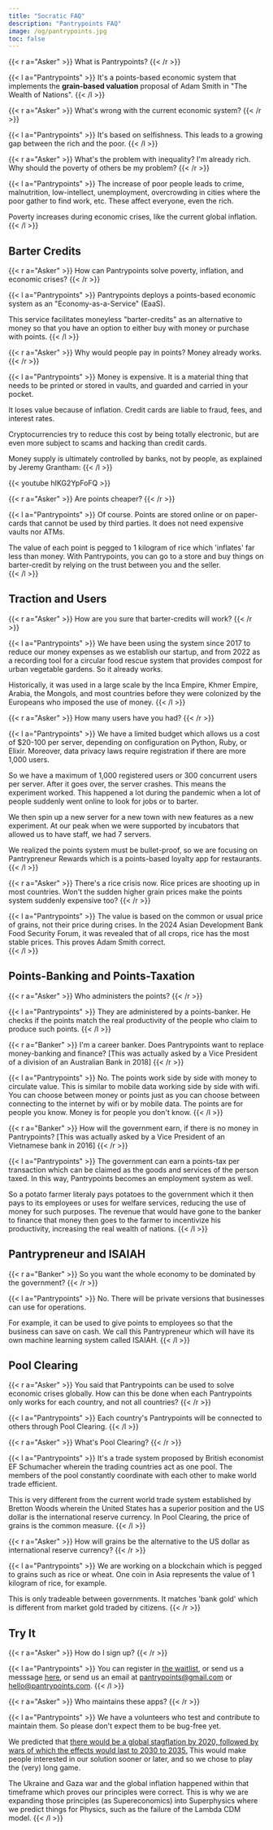 ```yaml
---
title: "Socratic FAQ"
description: "Pantrypoints FAQ"
image: /og/pantrypoints.jpg
toc: false
---
```




{{< r a="Asker" >}}
What is Pantrypoints?
{{< /r >}}

{{< l a="Pantrypoints" >}}
It's a points-based economic system that implements the **grain-based valuation** proposal of Adam Smith in "The Wealth of Nations". 
{{< /l >}}

{{< r a="Asker" >}}
What's wrong with the current economic system?
{{< /r >}}

{{< l a="Pantrypoints" >}}
It's based on selfishness. This leads to a growing gap between the rich and the poor.
{{< /l >}}

{{< r a="Asker" >}}
What's the problem with inequality? I'm already rich. Why should the poverty of others be my problem?
{{< /r >}}

{{< l a="Pantrypoints" >}}
The increase of poor people leads to crime, malnutrition, low-intellect, unemployment, overcrowding in cities where the poor gather to find work, etc. These affect everyone, even the rich.

Poverty increases during economic crises, like the current global inflation. 
{{< /l >}}


## Barter Credits

{{< r a="Asker" >}}
How can Pantrypoints solve poverty, inflation, and economic crises?
{{< /r >}}

{{< l a="Pantrypoints" >}}
Pantrypoints deploys a points-based economic system as an "Economy-as-a-Service" (EaaS). 

This service facilitates moneyless "barter-credits" as an alternative to money so that you have an option to either buy with money or purchase with points. 
{{< /l >}}

{{< r a="Asker" >}}
Why would people pay in points? Money already works.
{{< /r >}}

{{< l a="Pantrypoints" >}}
Money is expensive. It is a material thing that needs to be printed or stored in vaults, and guarded and carried in your pocket. 

It loses value because of inflation. Credit cards are liable to fraud, fees, and interest rates. 

Cryptocurrencies try to reduce this cost by being totally electronic, but are even more subject to scams and hacking than credit cards. 

Money supply is ultimately controlled by banks, not by people, as explained by Jeremy Grantham:
{{< /l >}}

{{< youtube hIKG2YpFoFQ >}}

{{< r a="Asker" >}}
Are points cheaper?
{{< /r >}}

{{< l a="Pantrypoints" >}}
Of course. Points are stored online or on paper-cards that cannot be used by third parties. It does not need expensive vaults nor ATMs. 

The value of each point is pegged to 1 kilogram of rice which 'inflates' far less than money. With Pantrypoints, you can go to a store and buy things on barter-credit by relying on the trust between you and the seller.  
{{< /l >}}


## Traction and Users

{{< r a="Asker" >}}
How are you sure that barter-credits will work?
{{< /r >}}

{{< l a="Pantrypoints" >}}
We have been using the system since 2017 to reduce our money expenses as we establish our startup, and from 2022 as a recording tool for a circular food rescue system that provides compost for urban vegetable gardens. So it already works.

Historically, it was used in a large scale by the Inca Empire, Khmer Empire, Arabia, the Mongols, and most countries before they were colonized by the Europeans who imposed the use of money.
{{< /l >}}

{{< r a="Asker" >}}
How many users have you had?
{{< /r >}}


{{< l a="Pantrypoints" >}}
We have a limited budget which allows us a cost of $20-100 per server, depending on configuration on Python, Ruby, or Elixir. Moreover, data privacy laws require registration if there are more 1,000 users.

So we have a maximum of 1,000 registered users or 300 concurrent users per server. After it goes over, the server crashes. This means the experiment worked. This happened a lot during the pandemic when a lot of people suddenly went online to look for jobs or to barter. 

We then spin up a new server for a new town with new features as a new experiment. At our peak when we were supported by incubators that allowed us to have staff, we had 7 servers. 

We realized the points system must be bullet-proof, so we are focusing on Pantrypreneur Rewards which is a points-based loyalty app for restaurants. 
{{< /l >}}


{{< r a="Asker" >}}
There's a rice crisis now. Rice prices are shooting up in most countries. Won't the sudden higher grain prices make the points system suddenly expensive too? 
{{< /r >}}

{{< l a="Pantrypoints" >}}
The value is based on the common or usual price of grains, not their price during crises. In the 2024 Asian Development Bank Food Security Forum, it was revealed that of all crops, rice has the most stable prices. This proves Adam Smith correct.  
{{< /l >}}

## Points-Banking and Points-Taxation

{{< r a="Asker" >}}
Who administers the points?
{{< /r >}}

{{< l a="Pantrypoints" >}}
They are administered by a points-banker. He checks if the points match the real productivity of the people who claim to produce such points. 
{{< /l >}}

{{< r a="Banker" >}}
I'm a career banker. Does Pantrypoints want to replace money-banking and finance? [This was actually asked by a Vice President of a division of an Australian Bank in 2018]
{{< /r >}}

{{< l a="Pantrypoints" >}}
No. The points work side by side with money to circulate value. This is similar to mobile data working side by side with wifi. You can choose between money or points just as you can choose between connecting to the internet by wifi or by mobile data.  The points are for people you know. Money is for people you don't know. 
{{< /l >}}

{{< r a="Banker" >}}
How will the government earn, if there is no money in Pantrypoints? [This was actually asked by a Vice President of an Vietnamese bank in 2016]
{{< /r >}}

{{< l a="Pantrypoints" >}}
The government can earn a points-tax per transaction which can be claimed as the goods and services of the person taxed. In this way, Pantrypoints becomes an employment system as well.

So a potato farmer literaly pays potatoes to the government which it then pays to its employees or uses for welfare services, reducing the use of money for such purposes. The revenue that would have gone to the banker to finance that money then goes to the farmer to incentivize his productivity, increasing the real wealth of nations.
{{< /l >}}


## Pantrypreneur and ISAIAH

{{< r a="Banker" >}}
So you want the whole economy to be dominated by the government?
{{< /r >}}

{{< l a="Pantrypoints" >}}
No. There will be private versions that businesses can use for operations. 

For example, it can be used to give points to employees so that the business can save on cash. We call this Pantrypreneur which will have its own machine learning system called ISAIAH. 
{{< /l >}}


## Pool Clearing

{{< r a="Asker" >}}
You said that Pantrypoints can be used to solve economic crises globally. How can this be done when each Pantrypoints only works for each country, and not all countries? 
{{< /r >}}

{{< l a="Pantrypoints" >}}
Each country's Pantrypoints will be connected to others through Pool Clearing.
{{< /l >}}

{{< r a="Asker" >}}
What's Pool Clearing?
{{< /r >}}


{{< l a="Pantrypoints" >}}
It's a trade system proposed by British economist EF Schumacher wherein the trading countries act as one pool. The members of the pool constantly coordinate with each other to make world trade efficient. 

This is very different from the current world trade system established by Bretton Woods wherein the United States has a superior position and the US dollar is the international reserve currency. In Pool Clearing, the price of grains is the common measure. 
{{< /l >}}

{{< r a="Asker" >}}
How will grains be the alternative to the US dollar as international reserve currency?
{{< /r >}}

{{< l a="Pantrypoints" >}}
We are working on a blockchain which is pegged to grains such as rice or wheat. One coin in Asia represents the value of 1 kilogram of rice, for example. 

This is only tradeable between governments. It matches 'bank gold' which is different from market gold traded by citizens.
{{< /r >}}



## Try It

{{< r a="Asker" >}}
How do I sign up?
{{< /r >}}


{{< l a="Pantrypoints" >}}
You can register in [the waitlist](https://hub.pantrypoints.com), or send us a messsage [here](/contact/), or send us an email at pantrypoints@gmail.com or hello@pantrypoints.com. 
{{< /l >}}


{{< r a="Asker" >}}
Who maintains these apps?
{{< /r >}}


 <!-- ~~We will register a real company in Q4 2022 or Q1 2023 depending on the commitments that we get.~~ We piggyback on an NGO to help us implement them. -->

{{< l a="Pantrypoints" >}}
We have a volunteers who test and contribute to maintain them. So please don't expect them to be bug-free yet.

We predicted that [there would be a global stagflation by 2020, followed by wars of which the effects would last to 2030 to 2035.](https://superphysics.org/social/supersociology/precrisis-years) This would make people interested in our solution sooner or later, and so we chose to play the (very) long game.

The Ukraine and Gaza war and the global inflation happened within that timeframe which proves our principles were correct. This is why we are expanding those principles (as Supereconomics) into Superphysics where we predict things for Physics, such as the failure of the Lambda CDM model. 
{{< /l >}}
